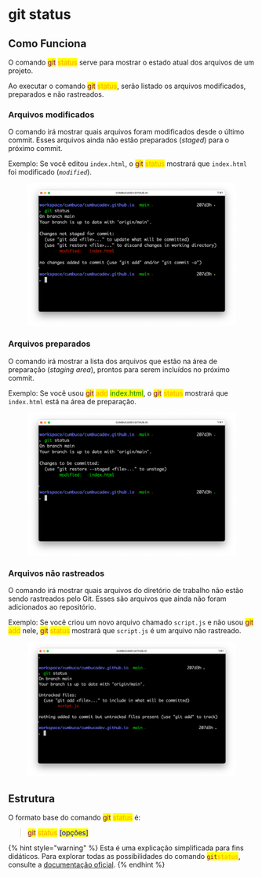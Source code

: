 # git status

## Como Funciona

O comando <mark style="color:purple;">git</mark> <mark style="color:orange;">status</mark> serve para mostrar o estado atual dos arquivos de um projeto.&#x20;

Ao executar o comando <mark style="color:purple;">git</mark> <mark style="color:orange;">status</mark>, serão listado os arquivos modificados, preparados e não rastreados.

### **Arquivos modificados**

O comando irá mostrar quais arquivos foram modificados desde o último commit. Esses arquivos ainda não estão preparados (_staged_) para o próximo commit.&#x20;

Exemplo: Se você editou `index.html`, o <mark style="color:purple;">git</mark> <mark style="color:orange;">status</mark> mostrará que `index.html` foi modificado (_`modified`_).&#x20;

<figure><img src="../../.gitbook/assets/image (7).png" alt="git status On branch main Your branch is up to date with &#x27;origin/main&#x27;.  Changes not staged for commit:   (use &#x22;git add <file>...&#x22; to update what will be committed)   (use &#x22;git restore <file>...&#x22; to discard changes in working directory) 	modified:   index.html  no changes added to commit (use &#x22;git add&#x22; and/or &#x22;git commit -a&#x22;)"><figcaption></figcaption></figure>

### **Arquivos preparados**

O comando irá mostrar a lista dos arquivos que estão na área de preparação (_staging area_), prontos para serem incluídos no próximo commit.

Exemplo: Se você usou <mark style="color:purple;">git</mark> <mark style="color:orange;">add</mark> <mark style="color:green;">index.html</mark>, o <mark style="color:purple;">git</mark> <mark style="color:orange;">status</mark> mostrará que `index.html` está na área de preparação.

<figure><img src="../../.gitbook/assets/image (8).png" alt="git status On branch main Your branch is up to date with &#x27;origin/main&#x27;.  Changes to be committed:   (use &#x22;git restore --staged <file>...&#x22; to unstage) 	modified:   index.html"><figcaption></figcaption></figure>

### **Arquivos não rastreados**

O comando irá mostrar quais arquivos do diretório de trabalho não estão sendo rastreados pelo Git. Esses são arquivos que ainda não foram adicionados ao repositório.&#x20;

Exemplo: Se você criou um novo arquivo chamado `script.js` e não usou <mark style="color:purple;">git</mark> <mark style="color:orange;">add</mark> nele, <mark style="color:purple;">git</mark> <mark style="color:orange;">status</mark> mostrará que `script.js` é um arquivo não rastreado.

<figure><img src="../../.gitbook/assets/image (11).png" alt="git status On branch main Your branch is up to date with &#x27;origin/main&#x27;.  Untracked files:   (use &#x22;git add <file>...&#x22; to include in what will be committed) 	script.js  nothing added to commit but untracked files present (use &#x22;git add&#x22; to track)"><figcaption></figcaption></figure>

## **Estrutura**

O formato base do comando <mark style="color:purple;">git</mark> <mark style="color:orange;">status</mark> é:

> <mark style="color:purple;">git</mark> <mark style="color:orange;">status</mark> <mark style="color:blue;">\[opções]</mark>

{% hint style="warning" %}
Esta é uma explicação simplificada para fins didáticos. Para explorar todas as possibilidades do comando <mark style="color:purple;">`git`</mark><mark style="color:orange;">`status`</mark>, consulte a [documentação oficial](https://git-scm.com/docs/git-status/pt\_BR).
{% endhint %}

